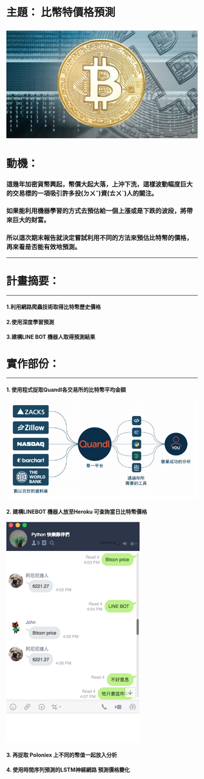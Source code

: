 
# 主題： 比幣特價格預測

![Alt text](bitcoin.jpg)
--------

# 動機：

### 這幾年加密貨幣興起，幣價大起大落，上沖下洗，這樣波動幅度巨大的交易標的一項吸引許多投(ㄉㄨˇ)資(ㄊㄨˊ)人的關注。
### 如果能利用機器學習的方式去預估給一個上漲或是下跌的波段，將帶來巨大的財富。

### 所以這次期末報告就決定嘗試利用不同的方法來預估比特幣的價格，再來看是否能有效地預測。

-------

# 計畫摘要：

-------

#### 1.利用網路爬蟲技術取得比特幣歷史價格
#### 2.使用深度學習預測
#### 3.建構LINE BOT 機器人取得預測結果


# 實作部份：
-------
#### 1. 使用程式捉取Quandl各交易所的比特幣平均金額
![Alt text](Quandl.png)
#### 2. 建構LINEBOT 機器人放至Heroku 可查詢當日比特幣價格
![Alt text](LINEBOT.png)
#### 3. 再捉取 Poloniex 上不同的幣值一起放入分析

#### 4. 使用時間序列預測的LSTM神經網路 預測價格變化

